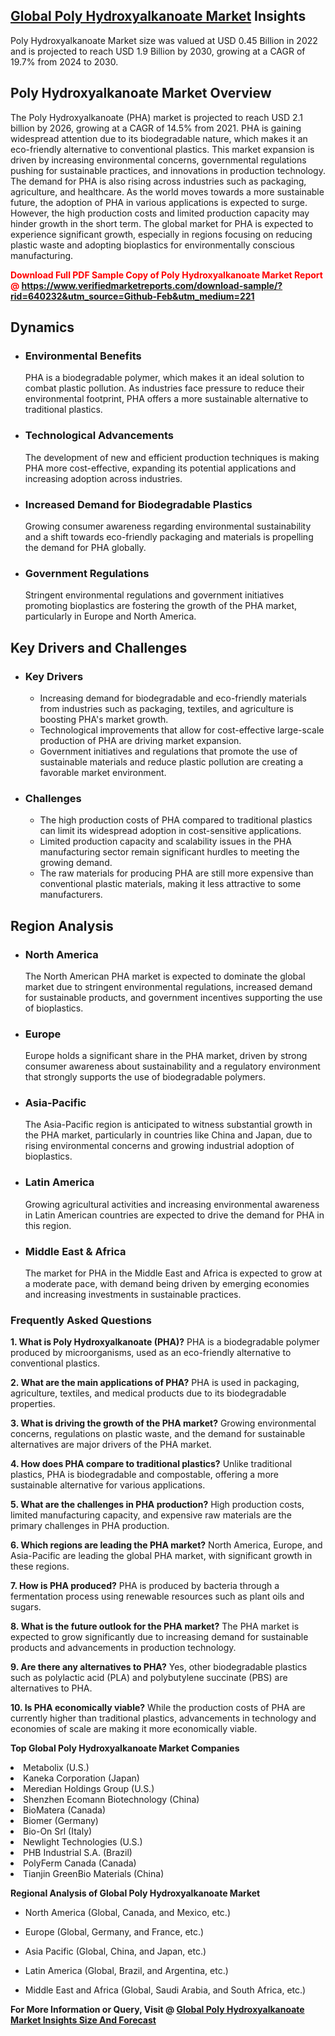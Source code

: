 <h2><a href="https://www.verifiedmarketreports.com/download-sample/?rid=640232&amp;utm_source=Github&amp;utm_medium=221" target="_blank">Global Poly Hydroxyalkanoate Market</a> Insights</h2><p>Poly Hydroxyalkanoate Market size was valued at USD 0.45 Billion in 2022 and is projected to reach USD 1.9 Billion by 2030, growing at a CAGR of 19.7% from 2024 to 2030.</p><p> <h2>Poly Hydroxyalkanoate Market Overview</h2> <p>The Poly Hydroxyalkanoate (PHA) market is projected to reach USD 2.1 billion by 2026, growing at a CAGR of 14.5% from 2021. PHA is gaining widespread attention due to its biodegradable nature, which makes it an eco-friendly alternative to conventional plastics. This market expansion is driven by increasing environmental concerns, governmental regulations pushing for sustainable practices, and innovations in production technology. The demand for PHA is also rising across industries such as packaging, agriculture, and healthcare. As the world moves towards a more sustainable future, the adoption of PHA in various applications is expected to surge. However, the high production costs and limited production capacity may hinder growth in the short term. The global market for PHA is expected to experience significant growth, especially in regions focusing on reducing plastic waste and adopting bioplastics for environmentally conscious manufacturing. <p><strong><p><span class=""><span style="color: #ff0000;"><strong>Download Full PDF Sample Copy of Poly Hydroxyalkanoate Market Report</strong> @ </span><a href="https://www.verifiedmarketreports.com/download-sample/?rid=640232&amp;utm_source=Github-Feb&amp;utm_medium=221" target="_blank">https://www.verifiedmarketreports.com/download-sample/?rid=640232&amp;utm_source=Github-Feb&amp;utm_medium=221</a></span></p></strong></p> <h2>Dynamics</h2> <ul> <li><h3>Environmental Benefits</h3> PHA is a biodegradable polymer, which makes it an ideal solution to combat plastic pollution. As industries face pressure to reduce their environmental footprint, PHA offers a more sustainable alternative to traditional plastics.</li> <li><h3>Technological Advancements</h3> The development of new and efficient production techniques is making PHA more cost-effective, expanding its potential applications and increasing adoption across industries.</li> <li><h3>Increased Demand for Biodegradable Plastics</h3> Growing consumer awareness regarding environmental sustainability and a shift towards eco-friendly packaging and materials is propelling the demand for PHA globally.</li> <li><h3>Government Regulations</h3> Stringent environmental regulations and government initiatives promoting bioplastics are fostering the growth of the PHA market, particularly in Europe and North America.</li> </ul> <h2>Key Drivers and Challenges</h2> <ul> <li><h3>Key Drivers</h3> <ul> <li>Increasing demand for biodegradable and eco-friendly materials from industries such as packaging, textiles, and agriculture is boosting PHA's market growth.</li> <li>Technological improvements that allow for cost-effective large-scale production of PHA are driving market expansion.</li> <li>Government initiatives and regulations that promote the use of sustainable materials and reduce plastic pollution are creating a favorable market environment.</li> </ul> </li> <li><h3>Challenges</h3> <ul> <li>The high production costs of PHA compared to traditional plastics can limit its widespread adoption in cost-sensitive applications.</li> <li>Limited production capacity and scalability issues in the PHA manufacturing sector remain significant hurdles to meeting the growing demand.</li> <li>The raw materials for producing PHA are still more expensive than conventional plastic materials, making it less attractive to some manufacturers.</li> </ul> </li> </ul> <h2>Region Analysis</h2> <ul> <li><h3>North America</h3> The North American PHA market is expected to dominate the global market due to stringent environmental regulations, increased demand for sustainable products, and government incentives supporting the use of bioplastics.</li> <li><h3>Europe</h3> Europe holds a significant share in the PHA market, driven by strong consumer awareness about sustainability and a regulatory environment that strongly supports the use of biodegradable polymers.</li> <li><h3>Asia-Pacific</h3> The Asia-Pacific region is anticipated to witness substantial growth in the PHA market, particularly in countries like China and Japan, due to rising environmental concerns and growing industrial adoption of bioplastics.</li> <li><h3>Latin America</h3> Growing agricultural activities and increasing environmental awareness in Latin American countries are expected to drive the demand for PHA in this region.</li> <li><h3>Middle East & Africa</h3> The market for PHA in the Middle East and Africa is expected to grow at a moderate pace, with demand being driven by emerging economies and increasing investments in sustainable practices.</li> </ul> <h3>Frequently Asked Questions</h3> <p><strong>1. What is Poly Hydroxyalkanoate (PHA)?</strong> PHA is a biodegradable polymer produced by microorganisms, used as an eco-friendly alternative to conventional plastics.</p> <p><strong>2. What are the main applications of PHA?</strong> PHA is used in packaging, agriculture, textiles, and medical products due to its biodegradable properties.</p> <p><strong>3. What is driving the growth of the PHA market?</strong> Growing environmental concerns, regulations on plastic waste, and the demand for sustainable alternatives are major drivers of the PHA market.</p> <p><strong>4. How does PHA compare to traditional plastics?</strong> Unlike traditional plastics, PHA is biodegradable and compostable, offering a more sustainable alternative for various applications.</p> <p><strong>5. What are the challenges in PHA production?</strong> High production costs, limited manufacturing capacity, and expensive raw materials are the primary challenges in PHA production.</p> <p><strong>6. Which regions are leading the PHA market?</strong> North America, Europe, and Asia-Pacific are leading the global PHA market, with significant growth in these regions.</p> <p><strong>7. How is PHA produced?</strong> PHA is produced by bacteria through a fermentation process using renewable resources such as plant oils and sugars.</p> <p><strong>8. What is the future outlook for the PHA market?</strong> The PHA market is expected to grow significantly due to increasing demand for sustainable products and advancements in production technology.</p> <p><strong>9. Are there any alternatives to PHA?</strong> Yes, other biodegradable plastics such as polylactic acid (PLA) and polybutylene succinate (PBS) are alternatives to PHA.</p> <p><strong>10. Is PHA economically viable?</strong> While the production costs of PHA are currently higher than traditional plastics, advancements in technology and economies of scale are making it more economically viable.</p> </p><p><strong>Top Global Poly Hydroxyalkanoate Market Companies</strong></p><div data-test-id=""><p><li>Metabolix (U.S.)</li><li> Kaneka Corporation (Japan)</li><li> Meredian Holdings Group (U.S.)</li><li> Shenzhen Ecomann Biotechnology (China)</li><li> BioMatera (Canada)</li><li> Biomer (Germany)</li><li> Bio-On Srl (Italy)</li><li> Newlight Technologies (U.S.)</li><li> PHB Industrial S.A. (Brazil)</li><li> PolyFerm Canada (Canada)</li><li> Tianjin GreenBio Materials (China)</li></p><div><strong>Regional Analysis of&nbsp;Global Poly Hydroxyalkanoate Market</strong></div><ul><li dir="ltr"><p dir="ltr">North America&nbsp;(Global, Canada, and Mexico, etc.)</p></li><li dir="ltr"><p dir="ltr">Europe (Global, Germany, and France, etc.)</p></li><li dir="ltr"><p dir="ltr">Asia Pacific&nbsp;(Global, China, and Japan, etc.)</p></li><li dir="ltr"><p dir="ltr">Latin America&nbsp;(Global, Brazil, and Argentina, etc.)</p></li><li dir="ltr">Middle East and Africa&nbsp;(Global, Saudi Arabia, and South Africa, etc.)</li></ul><p><strong>For More Information or Query, Visit @&nbsp;</strong><strong><a href="https://www.verifiedmarketreports.com/product/poly-hydroxyalkanoate-market/?utm_source=Github&amp;utm_medium=221" target="_blank">Global Poly Hydroxyalkanoate Market Insights Size And Forecast</a></strong></p></div>

